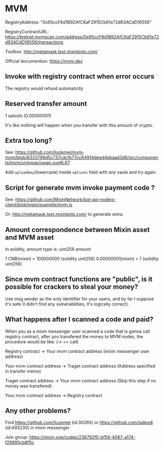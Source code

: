 # MVM

RegistryAddress: "0x65ccF8d1B92AfC6aF2915Cb61e72d93ACdD16556"

RegistryContractURL: https://testnet.mvmscan.com/address/0x65ccF8d1B92AfC6aF2915Cb61e72d93ACdD16556/transactions

Toolbox: http://metamask.test.mixinbots.com/

Official documention: https://mvm.dev

## Invoke with registry contract when error occurs

The registry would refund automaticlly

## Reserved transfer amount

1 satoshi (0.00000001)

It's like nothing will happen when you transfer with this amount of crypto.

## Extra too long?

See: https://github.com/liuzemei/mvm-mvm/blob/6333798d5c737cdcfb77cc64914deed4ebaad3d6/src/components/mvm/uniswap/swap.vue#L67

Add `uploadkey`(lowercase) inside `options` field with any vaule and try again.

## Script for generate mvm invoke payment code ?

See: https://github.com/MixinNetwork/bot-api-nodejs-client/blob/main/example/mvm.js

Or: http://metamask.test.mixinbots.com/ to generate extra.

## Amount correspondence between Mixin asset and MVM asset

In solidity, amount type is: uint256 amount

1 CNB(mixin) = 100000000 (solidity uint256)
0.00000001(mixin) = 1 (solidity uint256)


## Since mvm contract functions are "public", is it possible for crackers to steal your money?


Use msg.sender as the only identifier for your users, and by far I suppose it's safe (I didn't find any vulnerabilities, it's logically correct).

## What happens after I scanned a code and paid?

When you as a mixin messenger user scanned a code that is gonna call registry contract, after you transfered the money to MVM nodes, the procedure would be like:
(-> == call)

Registry contract -> Your mvm contract address (mixin messenger user address)

Your mvm contract address -> Traget contract address (Address specified in transfer memo)

Traget contract address -> Your mvm contract address (Skip this step if no money was transfered) 

Your mvm contract address -> Registry contract

## Any other problems?

Find https://github.com/liuzemei (id:30265) or https://github.com/jadeydi (id:493230) in mixin messenger 

Join group: https://mixin.one/codes/236792f0-bf56-4067-a174-f29895cb8f5c

